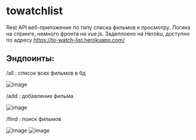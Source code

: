 #  towatchlist
Rest API веб-приложение по типу списка  фильмов к просмотру. Логика на спринге, немного фронта на vue.js. Задеплоено на Heroku, доступно по адресу https://to-watch-list.herokuapp.com/

## Эндпоинты:

/all : список всех фильмов в бд

![image](https://user-images.githubusercontent.com/56202062/149367142-5c9b7e2e-d7de-4508-95ff-b2ccde4ba4b8.png)

/add : добавление фильма

![image](https://user-images.githubusercontent.com/56202062/149367259-85876183-4c46-4ed7-acbd-b0528595243f.png)

/find : поиск фильмов

![image](https://user-images.githubusercontent.com/56202062/149367356-0dcfadb8-3a00-404d-89fa-ebec0001de41.png)
![image](https://user-images.githubusercontent.com/56202062/149367477-13ba3bcc-a2a8-45e1-86e5-dde5c2f01016.png)
